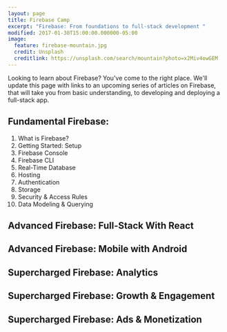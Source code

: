 ```yaml
---
layout: page
title: Firebase Camp
excerpt: "Firebase: From foundations to full-stack development "
modified: 2017-01-30T15:00:00.000000-05:00
image:
  feature: firebase-mountain.jpg
  credit: Unsplash
  creditlink: https://unsplash.com/search/mountain?photo=x2Miv4owGEM
---
```


Looking to learn about Firebase? You've come to the right place. We'll update this page with links to an upcoming series of articles on Firebase, that will take you from basic understanding, to developing and deploying a full-stack app.

## Fundamental Firebase:

1. What is Firebase?
2. Getting Started: Setup
3. Firebase Console
4. Firebase CLI
5. Real-Time Database
6. Hosting
7. Authentication
8. Storage
9. Security & Access Rules
10. Data Modeling & Querying

## Advanced Firebase: Full-Stack With React

## Advanced Firebase: Mobile with Android

## Supercharged Firebase: Analytics

## Supercharged Firebase: Growth & Engagement

## Supercharged Firebase: Ads & Monetization


